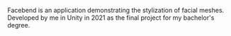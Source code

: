 Facebend is an application demonstrating the stylization of facial meshes. Developed by me in Unity in 2021 as the final project for my bachelor's degree.
